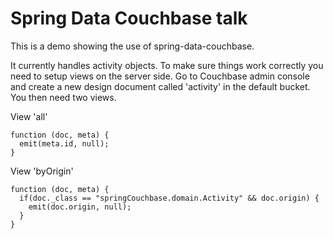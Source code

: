 Spring  Data Couchbase talk
==========================

This is a demo showing the use of spring-data-couchbase.

It currently handles activity objects. To make sure things work correctly you need to setup views on the server side. Go
to Couchbase admin console and create a new design document called 'activity' in the default bucket. You then need two
views.

View 'all'

    function (doc, meta) {
      emit(meta.id, null);
    }


View 'byOrigin'

    function (doc, meta) {
      if(doc._class == "springCouchbase.domain.Activity" && doc.origin) {
        emit(doc.origin, null);
      }
    }

